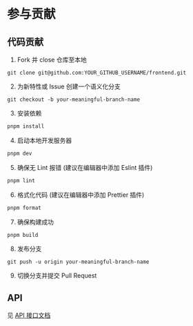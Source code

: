 # 参与贡献

## 代码贡献

1. Fork 并 close 仓库至本地

```
git clone git@github.com:YOUR_GITHUB_USERNAME/frontend.git
```

2. 为新特性或 Issue 创建一个语义化分支

```
git checkout -b your-meaningful-branch-name
```

3. 安装依赖

```bash
pnpm install
```

4. 启动本地开发服务器

```bash
pnpm dev
```

5. 确保无 Lint 报错 (建议在编辑器中添加 Eslint 插件)

```bash
pnpm lint
```

6. 格式化代码 (建议在编辑器中添加 Prettier 插件)

```bash
pnpm format
```

7. 确保构建成功

```bash
pnpm build
```

8. 发布分支

```
git push -u origin your-meaningful-branch-name
```

9. 切换分支并提交 Pull Request

## API

见 [API 接口文档](/API.md)
